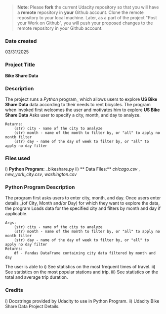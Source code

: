 >**Note**: Please **fork** the current Udacity repository so that you will have a **remote** repository in **your** Github account. Clone the remote repository to your local machine. Later, as a part of the project "Post your Work on Github", you will push your proposed changes to the remote repository in your Github account.

### Date created
03/31/2025

### Project Title
**Bike Share Data**

### Description
The project runs a _Python_ program_ which allows users to explore **US Bike Share Data**  data according to their needs to rent bicycles.
The program when invoked first welcomes the user and motivates him to explore **US Bike Share Data** Asks user to specify a city, month, and day to analyze.

    Returns:
        (str) city - name of the city to analyze
        (str) month - name of the month to filter by, or "all" to apply no month filter
        (str) day - name of the day of week to filter by, or "all" to apply no day filter

### Files used
i) **Python Program:** _bikeshare.py
ii) ** Data Files:** _chicago.csv_ , _new_york_city.csv_, _washington.csv_ 

### Python Program Description

The program first asks users to enter city, month, and day.
Once users enter details _(of City, Month and/or Day)  for which they want to explore the data,
the program Loads data for the specified city and filters by month and day if applicable.

    Args:
        (str) city - name of the city to analyze
        (str) month - name of the month to filter by, or "all" to apply no month filter
        (str) day - name of the day of week to filter by, or "all" to apply no day filter
    Returns:
        df - Pandas DataFrame containing city data filtered by month and day

The user is able to
i) See statistics on the most frequent times of travel.
ii) See statistics on the most popular stations and trip.
iii) See statistics on the total and average trip duration.


### Credits

i) Docstrings provided by Udacity to use in Python Program.
ii) Udacity Bike Share Data Project Details.


